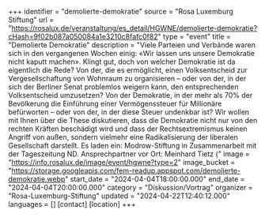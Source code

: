 +++
identifier = "demolierte-demokratie"
source = "Rosa Luxemburg Stiftung"
url = "https://rosalux.de/veranstaltung/es_detail/HGWNE/demolierte-demokratie?cHash=9f02b087a050084a1e3210c8fafc0f82"
type = "event"
title = "Demolierte Demokratie"
description = "Viele Parteien und Verbände waren sich in den vergangenen Wochen einig: «Wir lassen uns unsere Demokratie nicht kaputt machen». 
Klingt gut, doch von welcher Demokratie ist da eigentlich die Rede? Von der, die es ermöglicht, einen Volksentscheid zur Vergesellschaftung von Wohnraum zu organisieren – oder von der, in der sich der Berliner Senat problemlos weigern kann, den entsprechenden Volksentscheid umzusetzen? Von der Demokratie, in der mehr als 70% der Bevölkerung die Einführung einer Vermögenssteuer für Millionäre befürworten – oder von der, in der diese Steuer undenkbar ist?
Wir wollen mit Ihnen über die These diskutieren, dass die Demokratie nicht nur von den rechten Kräften beschädigt wird und dass der Rechtsextremismus keinen Angriff von außen, sondern vielmehr eine Radikalisierung der liberalen Gesellschaft darstellt.
Es laden ein: Modrow-Stiftung in Zusammenarbeit mit der Tageszeitung ND.
Ansprechpartner vor Ort: Meinhard Tietz ("
image = "https://info.rosalux.de/image/event/hgwne?type=2"
image_bucket = "https://storage.googleapis.com/fem-readup.appspot.com/demolierte-demokratie.webp"
start_date = "2024-04-04T18:00:00.000"
end_date = "2024-04-04T20:00:00.000"
category = "Diskussion/Vortrag"
organizer = "Rosa-Luxemburg-Stiftung"
updated = "2024-04-22T12:40:12.000"
languages = []
[contact]
[location]
+++